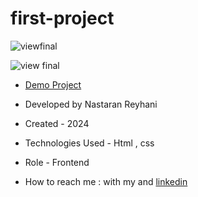 # first-project


![viewfinal](https://user-images.githubusercontent.com/109727844/204102879-086fee63-9bda-43b2-a1aa-49879c3f2d39.jpg)

![view final](https://user-images.githubusercontent.com/109727844/204102930-fac80657-4d16-4816-b476-a88e984abefe.jpg)

- [Demo Project](https://nastaran-reyhani.github.io/my-first-project/)

- Developed by Nastaran Reyhani

- Created - 2024

- Technologies Used - Html , css 

- Role - Frontend

- How to reach me : with my and [linkedin](https://www.linkedin.com/in/nastaran-reyhani-905b81337)
